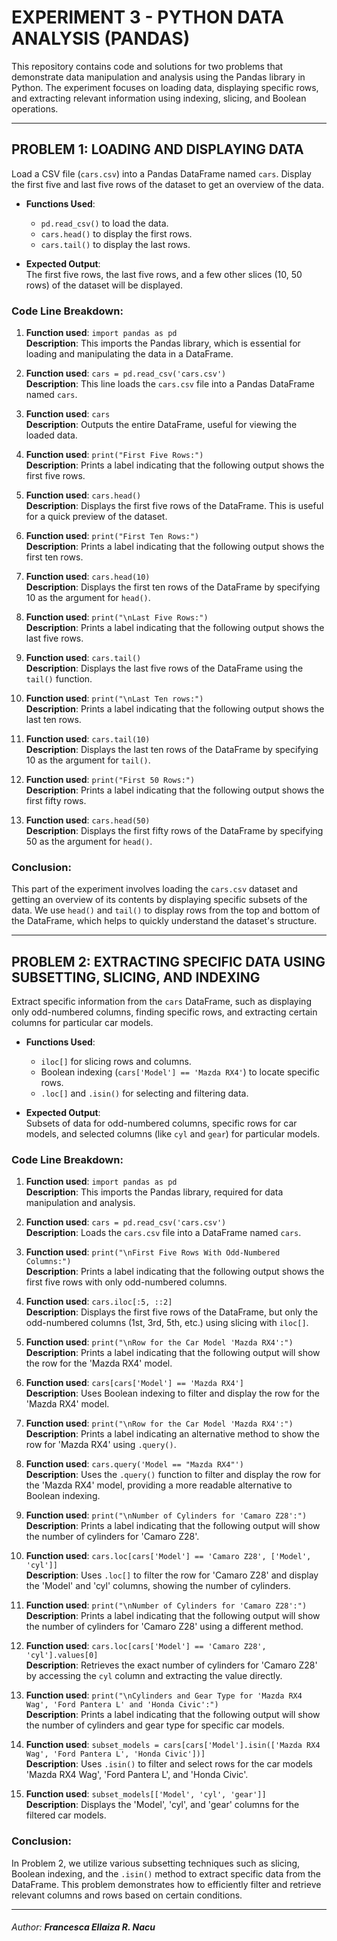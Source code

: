 # **EXPERIMENT 3 - PYTHON DATA ANALYSIS (PANDAS)**

This repository contains code and solutions for two problems that demonstrate data manipulation and analysis using the Pandas library in Python. The experiment focuses on loading data, displaying specific rows, and extracting relevant information using indexing, slicing, and Boolean operations.

---

## PROBLEM 1: LOADING AND DISPLAYING DATA
Load a CSV file (`cars.csv`) into a Pandas DataFrame named `cars`. Display the first five and last five rows of the dataset to get an overview of the data.
  
- **Functions Used**:  
  - `pd.read_csv()` to load the data.  
  - `cars.head()` to display the first rows.  
  - `cars.tail()` to display the last rows.
  
- **Expected Output**:  
  The first five rows, the last five rows, and a few other slices (10, 50 rows) of the dataset will be displayed.

### Code Line Breakdown:

1. **Function used**: `import pandas as pd`  
   **Description**: This imports the Pandas library, which is essential for loading and manipulating the data in a DataFrame.

2. **Function used**: `cars = pd.read_csv('cars.csv')`  
   **Description**: This line loads the `cars.csv` file into a Pandas DataFrame named `cars`.

3. **Function used**: `cars`  
   **Description**: Outputs the entire DataFrame, useful for viewing the loaded data.

4. **Function used**: `print("First Five Rows:")`  
   **Description**: Prints a label indicating that the following output shows the first five rows.

5. **Function used**: `cars.head()`  
   **Description**: Displays the first five rows of the DataFrame. This is useful for a quick preview of the dataset.

6. **Function used**: `print("First Ten Rows:")`  
   **Description**: Prints a label indicating that the following output shows the first ten rows.

7. **Function used**: `cars.head(10)`  
   **Description**: Displays the first ten rows of the DataFrame by specifying 10 as the argument for `head()`.

8. **Function used**: `print("\nLast Five Rows:")`  
   **Description**: Prints a label indicating that the following output shows the last five rows.

9. **Function used**: `cars.tail()`  
   **Description**: Displays the last five rows of the DataFrame using the `tail()` function.

10. **Function used**: `print("\nLast Ten rows:")`  
    **Description**: Prints a label indicating that the following output shows the last ten rows.

11. **Function used**: `cars.tail(10)`  
    **Description**: Displays the last ten rows of the DataFrame by specifying 10 as the argument for `tail()`.

12. **Function used**: `print("First 50 Rows:")`  
    **Description**: Prints a label indicating that the following output shows the first fifty rows.

13. **Function used**: `cars.head(50)`  
    **Description**: Displays the first fifty rows of the DataFrame by specifying 50 as the argument for `head()`.

### Conclusion:

This part of the experiment involves loading the `cars.csv` dataset and getting an overview of its contents by displaying specific subsets of the data. We use `head()` and `tail()` to display rows from the top and bottom of the DataFrame, which helps to quickly understand the dataset's structure.

---

## PROBLEM 2: EXTRACTING SPECIFIC DATA USING SUBSETTING, SLICING, AND INDEXING
Extract specific information from the `cars` DataFrame, such as displaying only odd-numbered columns, finding specific rows, and extracting certain columns for particular car models.

- **Functions Used**:  
  - `iloc[]` for slicing rows and columns.  
  - Boolean indexing (`cars['Model'] == 'Mazda RX4'`) to locate specific rows.  
  - `.loc[]` and `.isin()` for selecting and filtering data.
  
- **Expected Output**:  
  Subsets of data for odd-numbered columns, specific rows for car models, and selected columns (like `cyl` and `gear`) for particular models.

### Code Line Breakdown:

1. **Function used**: `import pandas as pd`  
   **Description**: This imports the Pandas library, required for data manipulation and analysis.

2. **Function used**: `cars = pd.read_csv('cars.csv')`  
   **Description**: Loads the `cars.csv` file into a DataFrame named `cars`.

3. **Function used**: `print("\nFirst Five Rows With Odd-Numbered Columns:")`  
   **Description**: Prints a label indicating that the following output shows the first five rows with only odd-numbered columns.

4. **Function used**: `cars.iloc[:5, ::2]`  
   **Description**: Displays the first five rows of the DataFrame, but only the odd-numbered columns (1st, 3rd, 5th, etc.) using slicing with `iloc[]`.

5. **Function used**: `print("\nRow for the Car Model 'Mazda RX4':")`  
   **Description**: Prints a label indicating that the following output will show the row for the 'Mazda RX4' model.

6. **Function used**: `cars[cars['Model'] == 'Mazda RX4']`  
   **Description**: Uses Boolean indexing to filter and display the row for the 'Mazda RX4' model.

7. **Function used**: `print("\nRow for the Car Model 'Mazda RX4':")`  
   **Description**: Prints a label indicating an alternative method to show the row for 'Mazda RX4' using `.query()`.

8. **Function used**: `cars.query('Model == "Mazda RX4"')`  
   **Description**: Uses the `.query()` function to filter and display the row for the 'Mazda RX4' model, providing a more readable alternative to Boolean indexing.

9. **Function used**: `print("\nNumber of Cylinders for 'Camaro Z28':")`  
   **Description**: Prints a label indicating that the following output will show the number of cylinders for 'Camaro Z28'.

10. **Function used**: `cars.loc[cars['Model'] == 'Camaro Z28', ['Model', 'cyl']]`  
    **Description**: Uses `.loc[]` to filter the row for 'Camaro Z28' and display the 'Model' and 'cyl' columns, showing the number of cylinders.

11. **Function used**: `print("\nNumber of Cylinders for 'Camaro Z28':")`  
    **Description**: Prints a label indicating that the following output will show the number of cylinders for 'Camaro Z28' using a different method.

12. **Function used**: `cars.loc[cars['Model'] == 'Camaro Z28', 'cyl'].values[0]`  
    **Description**: Retrieves the exact number of cylinders for 'Camaro Z28' by accessing the `cyl` column and extracting the value directly.

13. **Function used**: `print("\nCylinders and Gear Type for 'Mazda RX4 Wag', 'Ford Pantera L' and 'Honda Civic':")`  
    **Description**: Prints a label indicating that the following output will show the number of cylinders and gear type for specific car models.

14. **Function used**: `subset_models = cars[cars['Model'].isin(['Mazda RX4 Wag', 'Ford Pantera L', 'Honda Civic'])]`  
    **Description**: Uses `.isin()` to filter and select rows for the car models 'Mazda RX4 Wag', 'Ford Pantera L', and 'Honda Civic'.

15. **Function used**: `subset_models[['Model', 'cyl', 'gear']]`  
    **Description**: Displays the 'Model', 'cyl', and 'gear' columns for the filtered car models.

### Conclusion:

In Problem 2, we utilize various subsetting techniques such as slicing, Boolean indexing, and the `.isin()` method to extract specific data from the DataFrame. This problem demonstrates how to efficiently filter and retrieve relevant columns and rows based on certain conditions.

---

###### Author: **Francesca Ellaiza R. Nacu**
